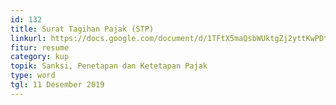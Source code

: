 ```yaml
---
id: 132
title: Surat Tagihan Pajak (STP)
linkurl: https://docs.google.com/document/d/1TFtX5maQsbWUktgZj2yttKwPDtDnzZ6Amj3DmpY664c/edit?usp=drivesdk
fitur: resume
category: kup
topik: Sanksi, Penetapan dan Ketetapan Pajak
type: word
tgl: 11 Desember 2019
---
```


